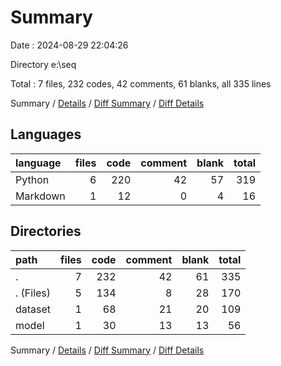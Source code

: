 # Summary

Date : 2024-08-29 22:04:26

Directory e:\\seq

Total : 7 files,  232 codes, 42 comments, 61 blanks, all 335 lines

Summary / [Details](details.md) / [Diff Summary](diff.md) / [Diff Details](diff-details.md)

## Languages
| language | files | code | comment | blank | total |
| :--- | ---: | ---: | ---: | ---: | ---: |
| Python | 6 | 220 | 42 | 57 | 319 |
| Markdown | 1 | 12 | 0 | 4 | 16 |

## Directories
| path | files | code | comment | blank | total |
| :--- | ---: | ---: | ---: | ---: | ---: |
| . | 7 | 232 | 42 | 61 | 335 |
| . (Files) | 5 | 134 | 8 | 28 | 170 |
| dataset | 1 | 68 | 21 | 20 | 109 |
| model | 1 | 30 | 13 | 13 | 56 |

Summary / [Details](details.md) / [Diff Summary](diff.md) / [Diff Details](diff-details.md)